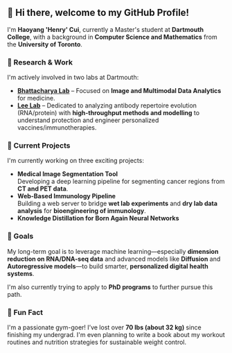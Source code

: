 ## 👋 Hi there, welcome to my GitHub Profile!

I'm **Haoyang 'Henry' Cui**, currently a Master's student at **Dartmouth College**, with a background in **Computer Science and Mathematics** from the **University of Toronto**.

### 🔬 Research & Work 
I'm actively involved in two labs at Dartmouth:
- [**Bhattacharya Lab**](https://sites.dartmouth.edu/bhattacharya-lab/) – Focused on **Image and Multimodal Data Analytics** for medicine.
- [**Lee Lab**](https://lee-lab.engineering.dartmouth.edu/) – Dedicated to analyzing antibody repertoire evolution (RNA/protein) with **high-throughput methods and modelling** to understand protection and engineer personalized vaccines/immunotherapies.

### 🚀 Current Projects
I'm currently working on three exciting projects:
- **Medical Image Segmentation Tool**  
  Developing a deep learning pipeline for segmenting cancer regions from **CT and PET data**.
- **Web-Based Immunology Pipeline**  
  Building a web server to bridge **wet lab experiments** and **dry lab data analysis** for **bioengineering of immunology**.
- **Knowledge Distillation for Born Again Neural Networks**  

### 🎯 Goals 
My long-term goal is to leverage machine learning—especially **dimension reduction on RNA/DNA-seq data** and advanced models like **Diffusion** and **Autoregressive models**—to build smarter, **personalized digital health systems**.

I'm also currently trying to apply to **PhD programs** to further pursue this path.

### 💪 Fun Fact
I'm a passionate gym-goer! I’ve lost over **70 lbs (about 32 kg)** since finishing my undergrad. I'm even planning to write a book about my workout routines and nutrition strategies for sustainable weight control.

<!--
[![Anurag's GitHub stats](https://github-readme-stats.vercel.app/api?username=HYBleek)](https://github.com/anuraghazra/github-readme-stats)
**HYBleek/HYBleek** is a ✨ _special_ ✨ repository because its `README.md` (this file) appears on your GitHub profile.

Here are some ideas to get you started:

- 🔭 I’m currently working on ...
- 🌱 I’m currently learning ...
- 👯 I’m looking to collaborate on ...
- 🤔 I’m looking for help with ...
- 💬 Ask me about ...
- 📫 How to reach me: ...
- 😄 Pronouns: ...
- ⚡ Fun fact: ...
-->
